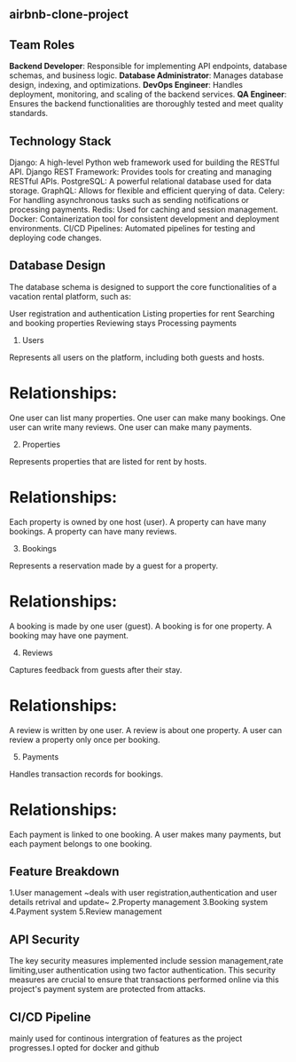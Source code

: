 ## airbnb-clone-project

## Team Roles

**Backend Developer**: Responsible for implementing API endpoints, database schemas, and business logic.
**Database Administrator**: Manages database design, indexing, and optimizations.
**DevOps Engineer**: Handles deployment, monitoring, and scaling of the backend services.
**QA Engineer**: Ensures the backend functionalities are thoroughly tested and meet quality standards.

## Technology Stack

Django: A high-level Python web framework used for building the RESTful API.
Django REST Framework: Provides tools for creating and managing RESTful APIs.
PostgreSQL: A powerful relational database used for data storage.
GraphQL: Allows for flexible and efficient querying of data.
Celery: For handling asynchronous tasks such as sending notifications or processing payments.
Redis: Used for caching and session management.
Docker: Containerization tool for consistent development and deployment environments.
CI/CD Pipelines: Automated pipelines for testing and deploying code changes.


## Database Design
The database schema is designed to support the core functionalities of a vacation rental platform, such as:

User registration and authentication
Listing properties for rent
Searching and booking properties
Reviewing stays
Processing payments

1. Users

Represents all users on the platform, including both guests and hosts.

# Relationships:

One user can list many properties.
One user can make many bookings.
One user can write many reviews.
One user can make many payments.

2. Properties

Represents properties that are listed for rent by hosts.

# Relationships:

Each property is owned by one host (user).
A property can have many bookings.
A property can have many reviews.

3. Bookings

Represents a reservation made by a guest for a property.

# Relationships:

A booking is made by one user (guest).
A booking is for one property.
A booking may have one payment.

4. Reviews

Captures feedback from guests after their stay.

# Relationships:

A review is written by one user.
A review is about one property.
A user can review a property only once per booking.

5. Payments

Handles transaction records for bookings.
# Relationships:

 Each payment is linked to one booking.
 A user makes many payments, but each payment belongs to one booking.

 ## Feature Breakdown
 1.User management ~deals with user registration,authentication and user details retrival and update~
 2.Property management 
 3.Booking system
 4.Payment system
 5.Review management

 ## API Security
 The key security measures implemented include session management,rate limiting,user authentication using two factor authentication. This security measures are crucial to ensure that transactions performed online via this project's payment system are protected from attacks.

 ## CI/CD Pipeline

 mainly used for continous intergration of features as the project progresses.I opted for docker and github  